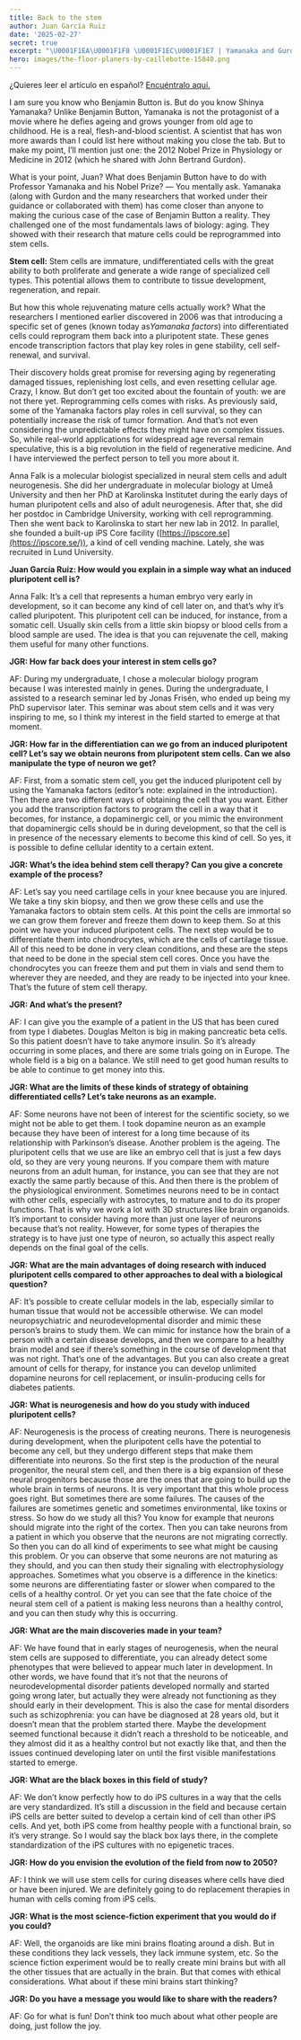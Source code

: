 ```yaml
---
title: Back to the stem
author: Juan García Ruiz
date: '2025-02-27'
secret: true
excerpt: "\U0001F1EA\U0001F1F8 \U0001F1EC\U0001F1E7 | Yamanaka and Gurdon challenged one of the most fundamentals laws of biology: aging."
hero: images/the-floor-planers-by-caillebotte-15840.png
---
```

<span class="clarification-box">
¿Quieres leer el artículo en español? <a href="/Celulas-desde-cero">Encuéntralo aquí.</a>
</span>

I am sure you know who Benjamin Button is. But do you know Shinya Yamanaka? Unlike Benjamin Button, Yamanaka is not the protagonist of a movie where he defies ageing and grows younger from old age to childhood. He is a real, flesh-and-blood scientist. A scientist that has won more awards than I could list here without making you close the tab. But to make my point, I’ll mention just one: the 2012 Nobel Prize in Physiology or Medicine in 2012 (which he shared with John Bertrand Gurdon).

What is your point, Juan? What does Benjamin Button have to do with Professor Yamanaka and his Nobel Prize? ― You mentally ask. Yamanaka (along with Gurdon and the many researchers that worked under their guidance or collaborated with them) has come closer than anyone to making the curious case of the case of Benjamin Button a reality. They challenged one of the most fundamentals laws of biology: aging. They showed with their research that mature cells could be reprogrammed into stem cells.

<span class="clarification-box"> <b>Stem cell:</b> Stem cells are immature, undifferentiated cells with the great ability to both proliferate and generate a wide range of specialized cell types. This potential allows them to contribute to tissue development, regeneration, and repair. </span>

But how this whole rejuvenating mature cells actually work? What the researchers I mentioned earlier discovered in 2006 was that introducing a specific set of genes (known today as*Yamanaka factors*) into differentiated cells could reprogram them back into a pluripotent state. These genes encode transcription factors that play key roles in gene stability, cell self-renewal, and survival.

Their discovery holds great promise for reversing aging by regenerating damaged tissues, replenishing lost cells, and even resetting cellular age. Crazy, I know. But don’t get too excited about the fountain of youth: we are not there yet. Reprogramming cells comes with risks. As previously said, some of the Yamanaka factors play roles in cell survival, so they can potentially increase the risk of tumor formation. And that’s not even considering the unpredictable effects they might have on complex tissues. So, while real-world applications for widespread age reversal remain speculative, this is a big revolution in the field of regenerative medicine. And I have interviewed the perfect person to tell you more about it.

Anna Falk is a molecular biologist specialized in neural stem cells and adult neurogenesis. She did her undergraduate in molecular biology at Umeå University and then her PhD at Karolinska Institutet during the early days of human pluripotent cells and also of adult neurogenesis. After that, she did her postdoc in Cambridge University, working with cell reprogramming. Then she went back to Karolinska to start her new lab in 2012. In parallel, she founded a built-up iPS Core facility ([https://ipscore.se](https://ipscore.se/)), a kind of cell vending machine. Lately, she was recruited in Lund University.

**Juan García Ruiz: How would you explain in a simple way what an induced pluripotent cell is?**

Anna Falk: It’s a cell that represents a human embryo very early in development, so it can become any kind of cell later on, and that’s why it’s called pluripotent. This pluripotent cell can be induced, for instance, from a somatic cell. Usually skin cells from a little skin biopsy or blood cells from a blood sample are used. The idea is that you can rejuvenate the cell, making them useful for many other functions.

**JGR: How far back does your interest in stem cells go?**

AF: During my undergraduate, I chose a molecular biology program because I was interested mainly in genes. During the undergraduate, I assisted to a research seminar led by Jonas Frisén, who ended up being my PhD supervisor later. This seminar was about stem cells and it was very inspiring to me, so I think my interest in the field started to emerge at that moment.

**JGR: How far in the differentiation can we go from an induced pluripotent cell? Let’s say we obtain neurons from pluripotent stem cells. Can we also manipulate the type of neuron we get?**

AF: First, from a somatic stem cell, you get the induced pluripotent cell by using the Yamanaka factors (editor’s note: explained in the introduction). Then there are two different ways of obtaining the cell that you want. Either you add the transcription factors to program the cell in a way that it becomes, for instance, a dopaminergic cell, or you mimic the environment that dopaminergic cells should be in during development, so that the cell is in presence of the necessary elements to become this kind of cell. So yes, it is possible to define cellular identity to a certain extent.

**JGR: What’s the idea behind stem cell therapy? Can you give a concrete example of the process?**

AF: Let’s say you need cartilage cells in your knee because you are injured. We take a tiny skin biopsy, and then we grow these cells and use the Yamanaka factors to obtain stem cells. At this point the cells are immortal so we can grow them forever and freeze them down to keep them. So at this point we have your induced pluripotent cells. The next step would be to differentiate them into chondrocytes, which are the cells of cartilage tissue. All of this need to be done in very clean conditions, and these are the steps that need to be done in the special stem cell cores. Once you have the chondrocytes you can freeze them and put them in vials and send them to wherever they are needed, and they are ready to be injected into your knee. That’s the future of stem cell therapy.

**JGR: And what’s the present?**

AF: I can give you the example of a patient in the US that has been cured from type I diabetes. Douglas Melton is big in making pancreatic beta cells. So this patient doesn’t have to take anymore insulin. So it’s already occurring in some places, and there are some trials going on in Europe. The whole field is a big on a balance. We still need to get good human results to be able to continue to get money into this.

**JGR: What are the limits of these kinds of strategy of obtaining differentiated cells? Let’s take neurons as an example.**

AF: Some neurons have not been of interest for the scientific society, so we might not be able to get them. I took dopamine neuron as an example because they have been of interest for a long time because of its relationship with Parkinson’s disease. Another problem is the ageing. The pluripotent cells that we use are like an embryo cell that is just a few days old, so they are very young neurons. If you compare them with mature neurons from an adult human, for instance, you can see that they are not exactly the same partly because of this. And then there is the problem of the physiological environment. Sometimes neurons need to be in contact with other cells, especially with astrocytes, to mature and to do its proper functions. That is why we work a lot with 3D structures like brain organoids. It’s important to consider having more than just one layer of neurons because that’s not reality. However, for some types of therapies the strategy is to have just one type of neuron, so actually this aspect really depends on the final goal of the cells.

**JGR: What are the main advantages of doing research with induced pluripotent cells compared to other approaches to deal with a biological question?**

AF: It’s possible to create cellular models in the lab, especially similar to human tissue that would not be accessible otherwise. We can model neuropsychiatric and neurodevelopmental disorder and mimic these person’s brains to study them. We can mimic for instance how the brain of a person with a certain disease develops, and then we compare to a healthy brain model and see if there’s something in the course of development that was not right. That’s one of the advantages. But you can also create a great amount of cells for therapy, for instance you can develop unlimited dopamine neurons for cell replacement, or insulin-producing cells for diabetes patients.

**JGR: What is neurogenesis and how do you study with induced pluripotent cells?**

AF: Neurogenesis is the process of creating neurons. There is neurogenesis during development, when the pluripotent cells have the potential to become any cell, but they undergo different steps that make them differentiate into neurons. So the first step is the production of the neural progenitor, the neural stem cell, and then there is a big expansion of these neural progenitors because those are the ones that are going to build up the whole brain in terms of neurons. It is very important that this whole process goes right. But sometimes there are some failures. The causes of the failures are sometimes genetic and sometimes environmental, like toxins or stress. So how do we study all this? You know for example that neurons should migrate into the right of the cortex. Then you can take neurons from a patient in which you observe that the neurons are not migrating correctly. So then you can do all kind of experiments to see what might be causing this problem. Or you can observe that some neurons are not maturing as they should, and you can then study their signaling with electrophysiology approaches. Sometimes what you observe is a difference in the kinetics: some neurons are differentiating faster or slower when compared to the cells of a healthy control. Or yet you can see that the fate choice of the neural stem cell of a patient is making less neurons than a healthy control, and you can then study why this is occurring.

**JGR: What are the main discoveries made in your team?**

AF: We have found that in early stages of neurogenesis, when the neural stem cells are supposed to differentiate, you can already detect some phenotypes that were believed to appear much later in development. In other words, we have found that it’s not that the neurons of neurodevelopmental disorder patients developed normally and started going wrong later, but actually they were already not functioning as they should early in their development. This is also the case for mental disorders such as schizophrenia: you can have be diagnosed at 28 years old, but it doesn’t mean that the problem started there. Maybe the development seemed functional because it didn’t reach a threshold to be noticeable, and they almost did it as a healthy control but not exactly like that, and then the issues continued developing later on until the first visible manifestations started to emerge.

**JGR: What are the black boxes in this field of study?**

AF: We don’t know perfectly how to do iPS cultures in a way that the cells are very standardized. It’s still a discussion in the field and because certain iPS cells are better suited to develop a certain kind of cell than other iPS cells. And yet, both iPS come from healthy people with a functional brain, so it’s very strange. So I would say the black box lays there, in the complete standardization of the iPS cultures with no epigenetic traces.

**JGR: How do you envision the evolution of the field from now to 2050?**

AF: I think we will use stem cells for curing diseases where cells have died or have been injured. We are definitely going to do replacement therapies in human with cells coming from iPS cells.

**JGR: What is the most science-fiction experiment that you would do if you could?**

AF: Well, the organoids are like mini brains floating around a dish. But in these conditions they lack vessels, they lack immune system, etc. So the science fiction experiment would be to really create mini brains but with all the other tissues that are actually in the brain. But that comes with ethical considerations. What about if these mini brains start thinking?

**JGR: Do you have a message you would like to share with the readers?**

AF: Go for what is fun! Don’t think too much about what other people are doing, just follow the joy.
